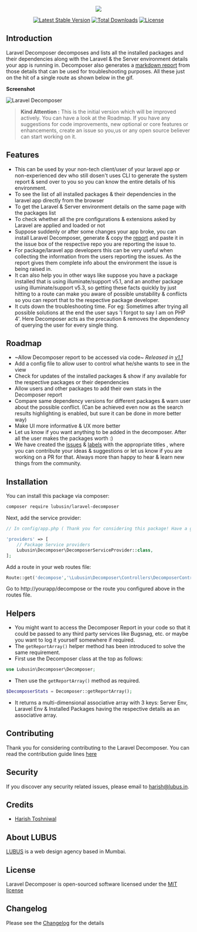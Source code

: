 <p align="center"><img src="https://cloud.githubusercontent.com/assets/11228182/23066989/3dd8f21c-f543-11e6-8f74-f64ccf814d51.png"></p>

<p align="center">
<a href="https://packagist.org/packages/lubusin/laravel-decomposer"><img src="https://poser.pugx.org/lubusin/laravel-decomposer/v/stable" alt="Latest Stable Version"></a>
<a href="https://packagist.org/packages/lubusin/laravel-decomposer"><img src="https://poser.pugx.org/lubusin/laravel-decomposer/downloads" alt="Total Downloads"></a>
<a href="https://packagist.org/packages/lubusin/laravel-decomposer"><img src="https://poser.pugx.org/lubusin/laravel-decomposer/license" alt="License"></a>
</p>

## Introduction

Laravel Decomposer decomposes and lists all the installed packages and their dependencies along with the Laravel & the Server environment details your app is running in. Decomposer also generates a [markdown report](https://github.com/lubusIN/laravel-decomposer/blob/master/report.md) from those details that can be used for troubleshooting purposes. All these just on the hit of a single route as shown below in the gif.

**Screenshot**

![Laravel Decomposer](https://cloud.githubusercontent.com/assets/11228182/23458894/0ffe7992-fea4-11e6-8441-e7550f6c3139.gif)

> **Kind Attention :**
This is the initial version which will be improved actively. You can have a look at the Roadmap. If you have any suggestions for code improvements, new optional or core features or enhancements, create an issue so you,us or any open source believer can start working on it.

## Features
- This can be used by your non-tech client/user of your laravel app or non-experienced dev who still dosen't uses CLI to generate the system report & send over to you so you can know the entire details of his environment.
- To see the list of all installed packages & their dependencies in the laravel app directly from the browser
- To get the Laravel & Server environment details on the same page with the packages list
- To check whether all the pre configurations & extensions asked by Laravel are applied and loaded or not
- Suppose suddenly or after some changes your app broke, you can install Laravel Decomposer, generate & copy the [report](https://github.com/lubusIN/laravel-decomposer/blob/master/report.md) and paste it in the issue box of the respective repo you are reporting the issue to.
- For package/laravel app developers this can be very useful when collecting the information from the users reporting the issues. As the report gives them complete info about the environment the issue is being raised in.
- It can also help you in other ways like suppose you have a package installed that is using illuminate/support v5.1, and an another package using illuminate/support v5.3, so getting these facts quickly by just hitting to a route can make you aware of possible unstability & conflicts so you can report that to the respective package developer.
- It cuts down the troubleshooting time. For eg: Sometimes after trying all possible solutions at the end the user says 'I forgot to say I am on PHP 4'. Here Decomposer acts as the precaution & removes the dependency of querying the user for every single thing.

## Roadmap

- ~Allow Decomposer report to be accessed via code~ _Released in [v1.1](https://github.com/lubusIN/laravel-decomposer#helpers)_
- Add a config file to allow user to control what he/she wants to see in the view
- Check for updates of the installed packages & show if any available for the respective packages or their dependencies
- Allow users and other packages to add their own stats in the Decomposer report
- Compare same dependency versions for different packages & warn user about the possible conflict. (Can be achieved even now as the search results highlighting is enabled, but sure it can be done in more better way)
- Make UI more informative & UX more better
- Let us know if you want anything to be added in the decomposer. After all the user makes the packages worth :)
- We have created the [issues](https://github.com/lubusIN/laravel-decomposer/issues) & [labels](https://github.com/lubusIN/laravel-decomposer/labels) with the appropriate titles , where you can contribute your ideas & suggestions or let us know if you are working on a PR for that. Always more than happy to hear & learn new things from the community.

## Installation

You can install this package via composer:

```bash
composer require lubusin/laravel-decomposer
```

Next, add the service provider:

```php
// In config/app.php ( Thank you for considering this package! Have a great day :) )

'providers' => [
    // Package Service providers
    Lubusin\Decomposer\DecomposerServiceProvider::class,
];
```

Add a route in your web routes file:

```php
Route::get('decompose','\Lubusin\Decomposer\Controllers\DecomposerController@index');
```

Go to http://yourapp/decompose or the route you configured above in the routes file.

## Helpers
- You might want to access the Decomposer Report in your code so that it could be passed to any third party services like Bugsnag, etc. or maybe you want to log it yourself somewhere if required.
- The `getReportArray()` helper method has been introduced to solve the same requirement.
- First use the Decomposer class at the top as follows:

```php
use Lubusin\Decomposer\Decomposer;
```

- Then use the `getReportArray()` method as required.

```php
$DecomposerStats = Decomposer::getReportArray();
```

- It returns a multi-dimensional associative array with 3 keys: Server Env, Laravel Env & Installed Packages having the respective details as an associative array.

## Contributing

Thank you for considering contributing to the Laravel Decomposer. You can read the contribution guide lines [here](contributing.md)

## Security

If you discover any security related issues, please email to [harish@lubus.in](mailto:harish@lubus.in).

## Credits

- [Harish Toshniwal](https://github.com/introwit)

## About LUBUS
[LUBUS](http://lubus.in) is a web design agency based in Mumbai.

## License
Laravel Decomposer is open-sourced software licensed under the [MIT license](LICENSE.txt)

## Changelog
Please see the [Changelog](https://github.com/lubusIN/laravel-decomposer/blob/master/changelog.md) for the details
